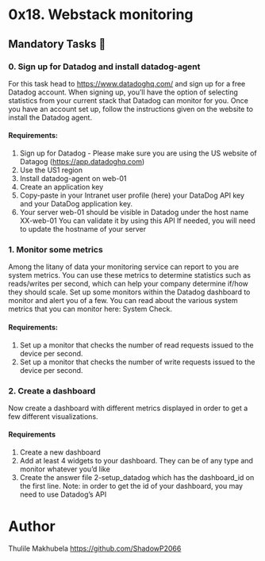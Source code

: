 # 0x18. Webstack monitoring


## Mandatory Tasks 📃

### 0. Sign up for Datadog and install datadog-agent

For this task head to https://www.datadoghq.com/ and sign up for a free Datadog account. When signing up, you’ll have the option of selecting statistics from your current stack that Datadog can monitor for you. Once you have an account set up, follow the instructions given on the website to install the Datadog agent.

#### Requirements:

1. Sign up for Datadog - Please make sure you are using the US website of Datagog (https://app.datadoghq.com)
2. Use the US1 region
3. Install datadog-agent on web-01
4. Create an application key
5. Copy-paste in your Intranet user profile (here) your DataDog API key and your DataDog application key.
6. Your server web-01 should be visible in Datadog under the host name XX-web-01
    You can validate it by using this API
    If needed, you will need to update the hostname of your server


### 1. Monitor some metrics

Among the litany of data your monitoring service can report to you are system metrics. You can use these metrics to determine statistics such as reads/writes per second, which can help your company determine if/how they should scale. Set up some monitors within the Datadog dashboard to monitor and alert you of a few. You can read about the various system metrics that you can monitor here: System Check.

#### Requirements:

1. Set up a monitor that checks the number of read requests issued to the device per second.
2. Set up a monitor that checks the number of write requests issued to the device per second.


### 2. Create a dashboard

Now create a dashboard with different metrics displayed in order to get a few different visualizations.

#### Requirements

1. Create a new dashboard
2. Add at least 4 widgets to your dashboard. They can be of any type and monitor whatever you’d like
3. Create the answer file 2-setup_datadog which has the dashboard_id on the first line. Note: in order to get the id of your dashboard, you may need to use Datadog’s API

# Author

Thulile Makhubela <https://github.com/ShadowP2066>
